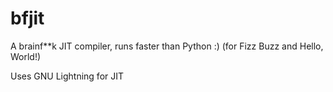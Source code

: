 # bfjit
A brainf**k JIT compiler, runs faster than Python :) 
(for Fizz Buzz and Hello, World!)

Uses GNU Lightning for JIT
